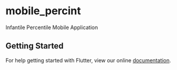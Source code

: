 # mobile_percint

Infantile Percentile Mobile Application

## Getting Started

For help getting started with Flutter, view our online
[documentation](https://flutter.io/).
